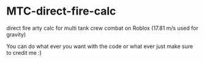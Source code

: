 # MTC-direct-fire-calc
direct fire arty calc for multi tank crew combat on Roblox (17.81 m/s used for gravity)

You can do what ever you want with the code or what ever just make sure to credit me :)
